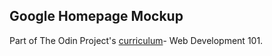 ## Google Homepage Mockup

Part of The Odin Project's [curriculum](http://www.theodinproject.com/courses/web-development-101/lessons/html-css)- Web Development 101.